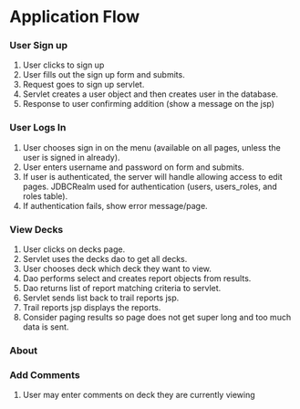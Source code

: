 # Application Flow


### User Sign up

1. User clicks to sign up
1. User fills out the sign up form and submits.
1. Request goes to sign up servlet.
1. Servlet creates a user object and then creates user in the database.
1. Response to user confirming addition (show a message on the jsp)

### User Logs In

1. User chooses sign in on the menu (available on all pages, unless the user
is signed in already).
1. User enters username and password on form and submits.
1. If user is authenticated, the server will handle allowing access to edit
pages.  JDBCRealm used for authentication (users, users_roles, and roles table).
1. If authentication fails, show error message/page.

### View Decks

1. User clicks on decks page.
1. Servlet uses the decks dao to get all decks.
1. User chooses deck which deck they want to view.
1. Dao performs select and creates report objects from results.
1. Dao returns list of report matching criteria to servlet.
1. Servlet sends list back to trail reports jsp.
1. Trail reports jsp displays the reports.
1. Consider paging results so page does not get super long and too much data
is sent.

### About



### Add Comments
1. User may enter comments on deck they are currently viewing
